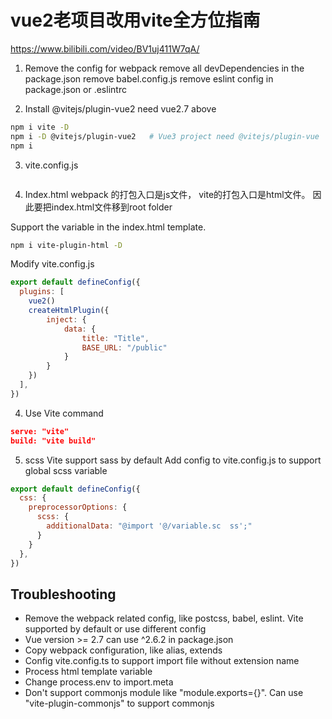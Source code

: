 # vue2老项目改用vite全方位指南

https://www.bilibili.com/video/BV1uj411W7qA/

1. Remove the config for webpack 
remove all devDependencies in the package.json
remove babel.config.js
remove eslint config in package.json or .eslintrc

2. Install
@vitejs/plugin-vue2 need vue2.7 above

```sh
npm i vite -D
npm i -D @vitejs/plugin-vue2   # Vue3 project need @vitejs/plugin-vue
npm i
```
3. vite.config.js
```js

``` 

4. Index.html 
webpack 的打包入口是js文件， vite的打包入口是html文件。 因此要把index.html文件移到root folder

Support the variable in the index.html template.
```sh
npm i vite-plugin-html -D
```
Modify vite.config.js
```js
export default defineConfig({
  plugins: [
    vue2()
    createHtmlPlugin({
        inject: {
            data: {
                title: "Title",
                BASE_URL: "/public"
            }
        }
    })  
  ],
})
```

4. Use Vite command
```json
serve: "vite"
build: "vite build"
```
5. scss
Vite support sass by default
Add config to vite.config.js to support global scss variable
```js
export default defineConfig({
  css: {
    preprocessorOptions: {
      scss: {
        additionalData: "@import '@/variable.sc  ss';"
      }
    }
  },
})
```


## Troubleshooting
- Remove the webpack related config, like postcss, babel, eslint. Vite supported by default or use different config
- Vue version >= 2.7   can use ^2.6.2 in package.json
- Copy webpack configuration, like alias, extends
- Config vite.config.ts to support import file without extension name
- Process html template variable
- Change process.env to import.meta
- Don't support commonjs module like "module.exports={}". Can use "vite-plugin-commonjs" to support commonjs
